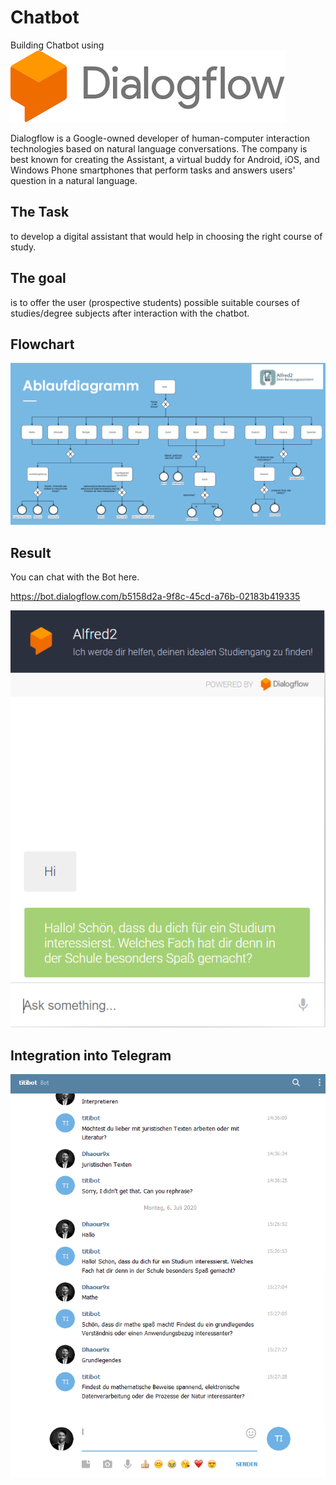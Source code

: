 # Chatbot
Building Chatbot using ![](https://github.com/Dhaour9x/Chatbot/blob/master/images/images.png) 

Dialogflow is a Google-owned developer of human-computer interaction technologies based on natural language conversations. The company is best known for creating the Assistant, a virtual buddy for Android, iOS, and Windows Phone smartphones that perform tasks and answers users' question in a natural language.

## The Task
to develop a digital assistant that would help in choosing the right course of study.

## The goal
is to offer the user (prospective students) possible suitable courses of studies/degree subjects after interaction with the chatbot. 

## Flowchart 
![](https://github.com/Dhaour9x/Chatbot/blob/master/images/Ablaufdiagramm.PNG)


## Result
You can chat with the Bot here.

https://bot.dialogflow.com/b5158d2a-9f8c-45cd-a76b-02183b419335

![](https://github.com/Dhaour9x/Chatbot/blob/master/images/chat.PNG)

## Integration into Telegram
![](https://github.com/Dhaour9x/Chatbot/blob/master/images/telegram.PNG)
